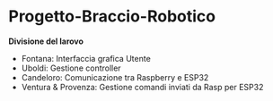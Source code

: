 # Progetto-Braccio-Robotico

**Divisione del larovo**
- Fontana: Interfaccia grafica Utente
- Uboldi: Gestione controller
- Candeloro: Comunicazione tra Raspberry e ESP32
- Ventura & Provenza: Gestione comandi inviati da Rasp per ESP32
